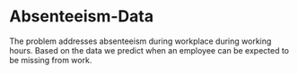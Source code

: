 # Absenteeism-Data

The problem addresses absenteeism during workplace during working hours. Based on the data we predict when an employee can be expected to be missing from work. 
